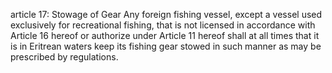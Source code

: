 article 17: Stowage of Gear
Any foreign fishing vessel, except a vessel used exclusively for recreational fishing, that is not licensed in accordance with Article 16 hereof or authorize under Article 11 hereof shall at all times that it is in Eritrean waters keep its fishing gear stowed in such manner as may be prescribed by regulations.
<ul>
</ul>